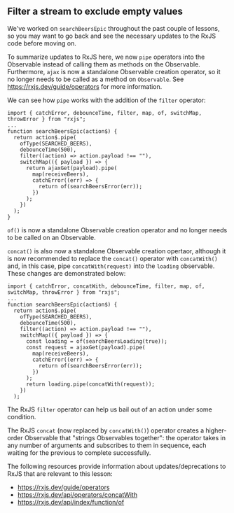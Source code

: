 ## Filter a stream to exclude empty values

<Timestamp start="0:37" end="0:47">

We've worked on `searchBeersEpic` throughout the past couple of lessons, so you may want to go back and see the necessary updates to the RxJS code before moving on.

</Timestamp>

<Timestamp start="0:48" end="1:10">

To summarize updates to RxJS here, we now `pipe` operators into the Observable instead of calling them as methods on the Observable. Furthermore, `ajax` is now a standalone Observable creation operator, so it no longer needs to be called as a method on `Observable`. See https://rxjs.dev/guide/operators for more information.

</Timestamp>

<Timestamp start="1:11" end="1:31">

We can see how `pipe` works with the addition of the `filter` operator:

```
import { catchError, debounceTime, filter, map, of, switchMap, throwError } from "rxjs";
...
function searchBeersEpic(action$) {
  return action$.pipe(
    ofType(SEARCHED_BEERS),
    debounceTime(500),
    filter((action) => action.payload !== ""),
    switchMap(({ payload }) => {
      return ajaxGet(payload).pipe(
        map(receiveBeers),
        catchError((err) => {
          return of(searchBeersError(err));
        })
      );
    })
  );
}
```

</Timestamp>

<Timestamp start="4:40" end="4:52">

`of()` is now a standalone Observable creation operator and no longer needs to be called on an Observable.

</Timestamp>

<Timestamp start="5:00" end="5:30">

`concat()` is also now a standalone Observable creation opertaor, although it is now recommended to replace the `concat()` operator with `concatWith()` and, in this case, pipe `concatWith(request)` into the `loading` observable. These changes are demonstrated below:

```
import { catchError, concatWith, debounceTime, filter, map, of, switchMap, throwError } from "rxjs";
...
function searchBeersEpic(action$) {
  return action$.pipe(
    ofType(SEARCHED_BEERS),
    debounceTime(500),
    filter((action) => action.payload !== ""),
    switchMap(({ payload }) => {
      const loading = of(searchBeersLoading(true));
      const request = ajaxGet(payload).pipe(
        map(receiveBeers),
        catchError((err) => {
          return of(searchBeersError(err));
        })
      );
      return loading.pipe(concatWith(request));
    })
  );
```

</Timestamp>

The RxJS `filter` operator can help us bail out of an action under some condition.

The RxJS `concat` (now replaced by `concatWith()`) operator creates a higher-order Observable that "strings Observables together": the operator takes in any number of arguments and subscribes to them in sequence, each waiting for the previous to complete successfully.

The following resources provide information about updates/deprecations to RxJS that are relevant to this lesson:

-   https://rxjs.dev/guide/operators
-   https://rxjs.dev/api/operators/concatWith
-   https://rxjs.dev/api/index/function/of
